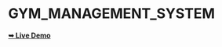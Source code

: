 # GYM_MANAGEMENT_SYSTEM
 <a href="https://divyansh670.github.io/Gym_management/"><strong>➥ Live Demo</strong></a>
